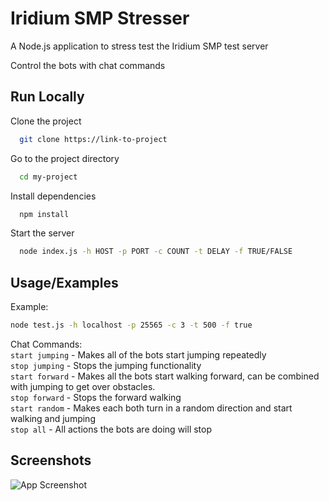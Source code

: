 
# Iridium SMP Stresser

A Node.js application to stress test the Iridium SMP test server

Control the bots with chat commands


## Run Locally

Clone the project

```bash
  git clone https://link-to-project
```

Go to the project directory

```bash
  cd my-project
```

Install dependencies

```bash
  npm install
```

Start the server

```bash
  node index.js -h HOST -p PORT -c COUNT -t DELAY -f TRUE/FALSE
```



## Usage/Examples

Example:
```bash
node test.js -h localhost -p 25565 -c 3 -t 500 -f true
```

Chat Commands:\
`start jumping` - Makes all of the bots start jumping repeatedly\
`stop jumping` - Stops the jumping functionality\
`start forward` - Makes all the bots start walking forward, can be combined with jumping to get over obstacles.\
`stop forward` - Stops the forward walking\
`start random` - Makes each both turn in a random direction and start walking and jumping\
`stop all` - All actions the bots are doing will stop
## Screenshots

![App Screenshot](https://cdn.discordapp.com/attachments/935456549755838467/954192287821344818/unknown.png)

